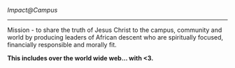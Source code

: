 *Impact@Campus*

-----
Mission - to share the truth of Jesus Christ to the campus, community and world by producing leaders of African descent who are spiritually focused, financially responsible and morally fit.

**This includes over the world wide web... with <3.**